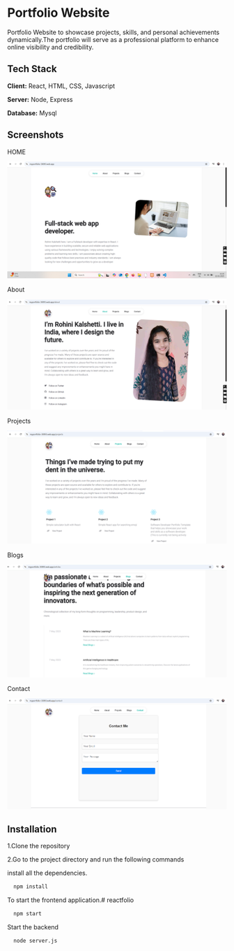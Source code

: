 # Portfolio Website

Portfolio Website to showcase projects, skills, and personal achievements dynamically.The 
portfolio will serve as a professional platform to enhance online visibility and credibility.

## Tech Stack

**Client:** React, HTML, CSS, Javascript

**Server:** Node, Express

**Database:** Mysql


## Screenshots

HOME

![App Screenshot](https://github.com/Rohinikalshetti/EazyByts/blob/master/Screenshot%202025-01-12%20113542.png?raw=true)


About

![App Screenshot](https://github.com/Rohinikalshetti/EazyByts/blob/master/Screenshot%202025-01-12%20113827.png?raw=true)



Projects

![App Screenshot](https://github.com/Rohinikalshetti/EazyByts/blob/master/Screenshot%202025-01-12%20113622.png?raw=true)



Blogs

![App Screenshot](https://github.com/Rohinikalshetti/EazyByts/blob/master/Screenshot%202025-01-12%20113743.png?raw=true)


Contact

![App Screenshot](https://github.com/Rohinikalshetti/EazyByts/blob/master/Screenshot%202025-01-12%20113805.png?raw=true)


## Installation

1.Clone the repository

2.Go to the project directory and run the following commands

install all the dependencies.

```bash
  npm install 
```

To start the frontend application.# reactfolio

```bash
  npm start 
```
Start the backend


```bash
  node server.js
```
